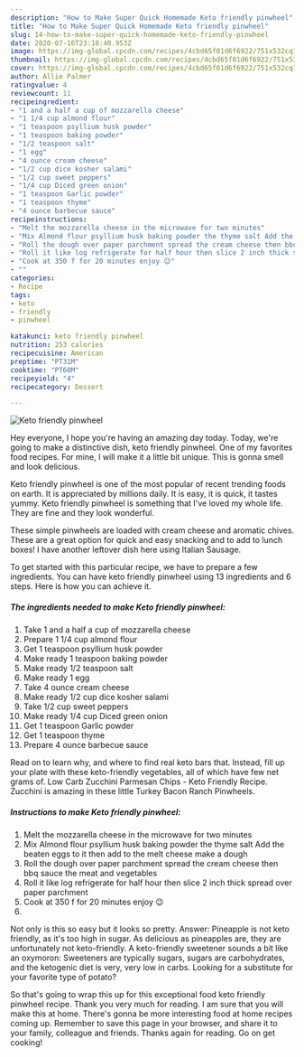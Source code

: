 ```yaml
---
description: "How to Make Super Quick Homemade Keto friendly pinwheel"
title: "How to Make Super Quick Homemade Keto friendly pinwheel"
slug: 14-how-to-make-super-quick-homemade-keto-friendly-pinwheel
date: 2020-07-16T23:18:40.953Z
image: https://img-global.cpcdn.com/recipes/4cbd65f01d6f6922/751x532cq70/keto-friendly-pinwheel-recipe-main-photo.jpg
thumbnail: https://img-global.cpcdn.com/recipes/4cbd65f01d6f6922/751x532cq70/keto-friendly-pinwheel-recipe-main-photo.jpg
cover: https://img-global.cpcdn.com/recipes/4cbd65f01d6f6922/751x532cq70/keto-friendly-pinwheel-recipe-main-photo.jpg
author: Allie Palmer
ratingvalue: 4
reviewcount: 11
recipeingredient:
- "1 and a half a cup of mozzarella cheese"
- "1 1/4 cup almond flour"
- "1 teaspoon psyllium husk powder"
- "1 teaspoon baking powder"
- "1/2 teaspoon salt"
- "1 egg"
- "4 ounce cream cheese"
- "1/2 cup dice kosher salami"
- "1/2 cup sweet peppers"
- "1/4 cup Diced green onion"
- "1 teaspoon Garlic powder"
- "1 teaspoon thyme"
- "4 ounce barbecue sauce"
recipeinstructions:
- "Melt the mozzarella cheese in the microwave for two minutes"
- "Mix Almond flour psyllium husk baking powder the thyme salt Add the beaten eggs to it then add to the melt cheese make a dough"
- "Roll the dough over paper parchment spread the cream cheese then bbq sauce the meat and vegetables"
- "Roll it like log refrigerate for half hour then slice 2 inch thick spread over paper parchment"
- "Cook at 350 f for 20 minutes enjoy 😉"
- ""
categories:
- Recipe
tags:
- keto
- friendly
- pinwheel

katakunci: keto friendly pinwheel 
nutrition: 253 calories
recipecuisine: American
preptime: "PT31M"
cooktime: "PT60M"
recipeyield: "4"
recipecategory: Dessert

---
```



![Keto friendly pinwheel](https://img-global.cpcdn.com/recipes/4cbd65f01d6f6922/751x532cq70/keto-friendly-pinwheel-recipe-main-photo.jpg)

Hey everyone, I hope you're having an amazing day today. Today, we're going to make a distinctive dish, keto friendly pinwheel. One of my favorites food recipes. For mine, I will make it a little bit unique. This is gonna smell and look delicious.

Keto friendly pinwheel is one of the most popular of recent trending foods on earth. It is appreciated by millions daily. It is easy, it is quick, it tastes yummy. Keto friendly pinwheel is something that I've loved my whole life. They are fine and they look wonderful.

These simple pinwheels are loaded with cream cheese and aromatic chives. These are a great option for quick and easy snacking and to add to lunch boxes! I have another leftover dish here using Italian Sausage.


To get started with this particular recipe, we have to prepare a few ingredients. You can have keto friendly pinwheel using 13 ingredients and 6 steps. Here is how you can achieve it.

<!--inarticleads1-->

##### The ingredients needed to make Keto friendly pinwheel:

1. Take 1 and a half a cup of mozzarella cheese
1. Prepare 1 1/4 cup almond flour
1. Get 1 teaspoon psyllium husk powder
1. Make ready 1 teaspoon baking powder
1. Make ready 1/2 teaspoon salt
1. Make ready 1 egg
1. Take 4 ounce cream cheese
1. Make ready 1/2 cup dice kosher salami
1. Take 1/2 cup sweet peppers
1. Make ready 1/4 cup Diced green onion
1. Get 1 teaspoon Garlic powder
1. Get 1 teaspoon thyme
1. Prepare 4 ounce barbecue sauce


Read on to learn why, and where to find real keto bars that. Instead, fill up your plate with these keto-friendly vegetables, all of which have few net grams of. Low Carb Zucchini Parmesan Chips - Keto Friendly Recipe. Zucchini is amazing in these little Turkey Bacon Ranch Pinwheels. 

<!--inarticleads2-->

##### Instructions to make Keto friendly pinwheel:

1. Melt the mozzarella cheese in the microwave for two minutes
1. Mix Almond flour psyllium husk baking powder the thyme salt Add the beaten eggs to it then add to the melt cheese make a dough
1. Roll the dough over paper parchment spread the cream cheese then bbq sauce the meat and vegetables
1. Roll it like log refrigerate for half hour then slice 2 inch thick spread over paper parchment
1. Cook at 350 f for 20 minutes enjoy 😉
1. 


Not only is this so easy but it looks so pretty. Answer: Pineapple is not keto friendly, as it&#39;s too high in sugar. As delicious as pineapples are, they are unfortunately not keto-friendly. A keto-friendly sweetener sounds a bit like an oxymoron: Sweeteners are typically sugars, sugars are carbohydrates, and the ketogenic diet is very, very low in carbs. Looking for a substitute for your favorite type of potato? 

So that's going to wrap this up for this exceptional food keto friendly pinwheel recipe. Thank you very much for reading. I am sure that you will make this at home. There's gonna be more interesting food at home recipes coming up. Remember to save this page in your browser, and share it to your family, colleague and friends. Thanks again for reading. Go on get cooking!
